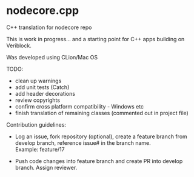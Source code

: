 # nodecore.cpp
C++ translation for nodecore repo

This is work in progress... and a starting point for C++ apps building on Veriblock. 

Was developed using CLion/Mac OS     

TODO:
- clean up warnings
- add unit tests (Catch)
- add header decorations
- review copyrights
- confirm cross platform compatibility - Windows etc
- finish translation of remaining classes (commented out in project file)  


Contribution guidelines:

- Log an issue, fork repository (optional), create a feature branch from develop branch, reference issue# in the branch name.  
Example: feature/17

-  Push code changes into feature branch and create PR into develop branch. Assign reviewer.




